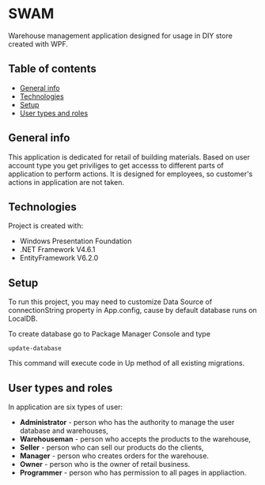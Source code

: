 # SWAM
Warehouse management application designed for usage in DIY store created with WPF.

## Table of contents
* [General info](#general-info)
* [Technologies](#technologies)
* [Setup](#setup)
* [User types and roles](#user-types-and-roles)

## General info
This application is dedicated for retail of building materials. Based on user account type you get priviliges to get accesss to different parts of application to perform actions. It is designed for employees, so customer's actions in application are not taken.

## Technologies
Project is created with:
* Windows Presentation Foundation
* .NET Framework V4.6.1
* EntityFramework V6.2.0

## Setup
To run this project, you may need to customize Data Source of connectionString property in App.config, cause by default database runs on LocalDB.  

To create database go to Package Manager Console and type

```
update-database
```

This command will execute code in Up method of all existing migrations.

## User types and roles
In application are six types of user:
* **Administrator** - person who has the authority to manage the user database and warehouses,
* **Warehouseman** - person who accepts the products to the warehouse,
* **Seller** - person who can sell our products do the clients,
* **Manager** - person who creates orders for the warehouse. 
* **Owner** - person who is the owner of retail business.
* **Programmer** - person who has permission to all pages in appliaction.
